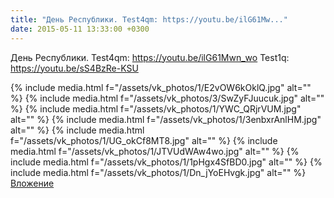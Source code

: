 ```yaml
---
title: "День Республики. Test4qm: https://youtu.be/ilG61Mw..."
date: 2015-05-11 13:33:00 +0300
---
```


День Республики. Test4qm: https://youtu.be/ilG61Mwn_wo Test1q: https://youtu.be/sS4BzRe-KSU


{% include media.html f="/assets/vk_photos/1/E2vOW6kOklQ.jpg" alt="" %}
{% include media.html f="/assets/vk_photos/3/SwZyFJuucuk.jpg" alt="" %}
{% include media.html f="/assets/vk_photos/1/YWC_QRjrVUM.jpg" alt="" %}
{% include media.html f="/assets/vk_photos/1/3enbxrAnlHM.jpg" alt="" %}
{% include media.html f="/assets/vk_photos/1/UG_okCf8MT8.jpg" alt="" %}
{% include media.html f="/assets/vk_photos/1/JTVUdWAw4wo.jpg" alt="" %}
{% include media.html f="/assets/vk_photos/1/1pHgx4SfBD0.jpg" alt="" %}
{% include media.html f="/assets/vk_photos/1/Dn_jYoEHvgk.jpg" alt="" %}
[Вложение](https://vk.com/video41076938_170928129)
